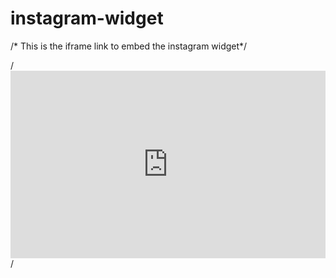 # instagram-widget

/* This is the iframe link to embed the instagram widget*/

/*<iframe width="100%" height="300px" scrolling="no" frameBorder="0" src="https://benjaminolden.com/instagram-widget/instagram-index-page.php"></iframe>*/
